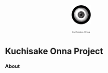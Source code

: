 <p align="center"><img width=12.5% src="https://github.com/AhmadRazaJamal/Kuchisake_Onna/blob/master/logo.gif"></p>

<p align="center"><img width=12.5% src="https://github.com/AhmadRazaJamal/Kuchisake_Onna/blob/master/project_name.png"></p>

# Kuchisake Onna Project

### About
